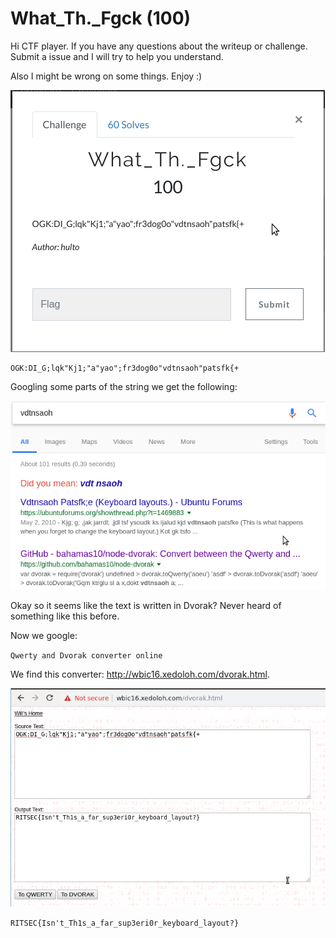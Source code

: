 # What_Th.\_Fgck (100)

Hi CTF player. If you have any questions about the writeup or challenge. Submit a issue and I will try to help you understand.

Also I might be wrong on some things. Enjoy :)

![alt text](1.png "Chall")

```
OGK:DI_G;lqk"Kj1;"a"yao";fr3dog0o"vdtnsaoh"patsfk{+
```

Googling some parts of the string we get the following:

![alt text](2.png "Chall")

Okay so it seems like the text is written in Dvorak? Never heard of something like this before.

Now we google:

`Qwerty and Dvorak converter online`

We find this converter: http://wbic16.xedoloh.com/dvorak.html.

![alt text](3.png "Chall")

`RITSEC{Isn't_Th1s_a_far_sup3eri0r_keyboard_layout?}`
